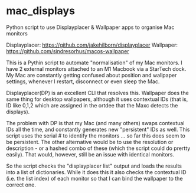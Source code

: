 # mac_displays
Python script to use Displayplacer &amp; Wallpaper apps to organise Mac monitors 

Displayplacer:  https://github.com/jakehilborn/displayplacer
Wallpaper:      https://github.com/sindresorhus/macos-wallpaper

This is a Pythin script to automate "normalisation" of my Mac monitors.  I have 2 external monitors attached to an M1 Macbook via a StarTech dock. 
My Mac are constantly getting confused about position and wallpaper settings, whenever I restart, disconnect or even sleep the Mac.

Displayplacer(DP) is an excellent CLI that resolves this.  Wallpaper does the same thing for desktop wallpapers, although it uses contextual IDs (that is, ID like 0,1,2 which are assigned in the ortdee that the Maxc detects the displays).

The problem with DP is that my Mac (and many others) swaps contextual IDs all the time, and constantly generates new "persistent" IDs as well.  This script uses the serial # to identify the monitors ... so far this does seem to be persistent.  The other alternative would be to use the resolution or description - or a hashed combo of these (which the script could do prertty easily).  That would, however, still be an issue with identical monitors.

So the script checks the "displayplacer list" output and loads the results into a list of dictionaries.  While it does this it also checks the contextual ID (i.e. the list index) of each monitor so that I can bind the wallpaper to the correct one.
